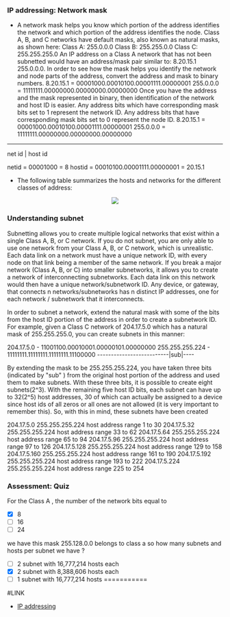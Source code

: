 ### IP addressing: Network mask

* A network mask helps you know which portion of the address identifies the network and which portion of the address identifies the node. Class A, B, and C networks have default masks, also known as natural masks, as shown here:
Class A: 255.0.0.0
Class B: 255.255.0.0
Class C: 255.255.255.0
An IP address on a Class A network that has not been subnetted would have an address/mask pair similar to: 8.20.15.1 255.0.0.0. In order to see how the mask helps you identify the network and node parts of the address, convert the address and mask to binary numbers.
8.20.15.1 = 00001000.00010100.00001111.00000001
255.0.0.0 = 11111111.00000000.00000000.00000000
Once you have the address and the mask represented in binary, then identification of the network and host ID is easier. Any address bits which have corresponding mask bits set to 1 represent the network ID. Any address bits that have corresponding mask bits set to 0 represent the node ID.
8.20.15.1 = 00001000.00010100.00001111.00000001
255.0.0.0 = 11111111.00000000.00000000.00000000
-----------------------------------
net id | host id

netid = 00001000 = 8
hostid = 00010100.00001111.00000001 = 20.15.1

* The following table summarizes the hosts and networks for the different classes of address:
 <p align="center">   
 <img src="https://i.imgur.com/0ORfOYy.jpg"/>
 </p>
 

### Understanding subnet

Subnetting allows you to create multiple logical networks that exist within a single Class A, B, or C network.
If you do not subnet, you are only able to use one network from your Class A, B, or C network, which is unrealistic.
Each data link on a network must have a unique network ID, with every node on that link being a member of the same network. If you break a major network (Class A, B, or C) into smaller subnetworks, it allows you to create a network of interconnecting subnetworks. Each data link on this network would then have a unique network/subnetwork ID. Any device, or gateway, that connects n networks/subnetworks has n distinct IP addresses, one for each network / subnetwork that it interconnects.

In order to subnet a network, extend the natural mask with some of the bits from the host ID portion of the address in order to create a subnetwork ID. For example, given a Class C network of 204.17.5.0 which has a natural mask of 255.255.255.0, you can create subnets in this manner:

204.17.5.0 - 11001100.00010001.00000101.00000000
255.255.255.224 - 11111111.11111111.11111111.11100000
--------------------------|sub|----

By extending the mask to be 255.255.255.224, you have taken three bits (indicated by "sub" ) from the original host portion of the address and used them to make subnets. With these three bits, it is possible to create eight subnets(2^3). With the remaining five host ID bits, each subnet can have up to 32(2^5) host addresses, 30 of which can actually be assigned to a device since host ids of all zeros or all ones are not allowed (it is very important to remember this). So, with this in mind, these subnets have been created

204.17.5.0 255.255.255.224 host address range 1 to 30
204.17.5.32 255.255.255.224 host address range 33 to 62
204.17.5.64 255.255.255.224 host address range 65 to 94
204.17.5.96 255.255.255.224 host address range 97 to 126
204.17.5.128 255.255.255.224 host address range 129 to 158
204.17.5.160 255.255.255.224 host address range 161 to 190
204.17.5.192 255.255.255.224 host address range 193 to 222
204.17.5.224 255.255.255.224 host address range 225 to 254

### Assessment: Quiz
For the Class A , the number of the network bits equal to
- [x] 8
- [ ] 16
- [ ] 24

we have this mask 255.128.0.0 belongs to class a so how many subnets and hosts per subnet we have ?
- [ ] 2 subnet with 16,777,214 hosts each
- [x] 2 subnet with 8,388,606 hosts each
- [ ] 1 subnet with 16,777,214 hosts
===========

#LINK
* [IP addressing](https://www.geeksforgeeks.org/introduction-of-classful-ip-addressing/)
